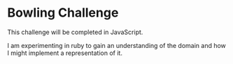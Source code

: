 # Bowling Challenge

This challenge will be completed in JavaScript.

I am experimenting in ruby to gain an understanding of the domain and how I might implement a representation of it.